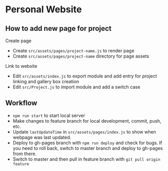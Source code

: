 # Personal Website

## How to add new page for project
Create page
* Create `src/assets/pages/project-name.js` to render page
* Create `src/assets/pages/project-name` directory for page assets

Link to website
* Edit `src/assets/index.js` to export module and add entry for project linking and gallery box creation
* Edit `src/Project.js` to import module and add a switch case

## Workflow
* `npm run start` to start local server
* Make changes to feature branch for local development, commit, push, etc.
* Update `lastUpdateTime` in `src/assets/pages/index.js` to show when webpage was last updated.
* Deploy to gh-pages branch with `npm run deploy` and check for bugs. If you need to roll back, switch to master branch and deploy to gh-pages from there.
* Switch to master and then pull in feature branch with `git pull origin feature`